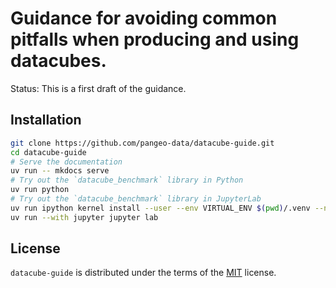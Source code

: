 # Guidance for avoiding common pitfalls when producing and using datacubes.

Status: This is a first draft of the guidance.

## Installation

```bash
git clone https://github.com/pangeo-data/datacube-guide.git
cd datacube-guide
# Serve the documentation
uv run -- mkdocs serve
# Try out the `datacube_benchmark` library in Python
uv run python
# Try out the `datacube_benchmark` library in JupyterLab
uv run ipython kernel install --user --env VIRTUAL_ENV $(pwd)/.venv --name=project
uv run --with jupyter jupyter lab
```

## License

`datacube-guide` is distributed under the terms of the [MIT](https://spdx.org/licenses/MIT.html) license.

